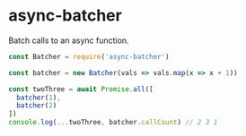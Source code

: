 # async-batcher

Batch calls to an async function.

```javascript
const Batcher = require('async-batcher')

const batcher = new Batcher(vals => vals.map(x => x + 1))

const twoThree = await Promise.all([
  batcher(1),
  batcher(2)
])
console.log(...twoThree, batcher.callCount) // 2 3 1
```